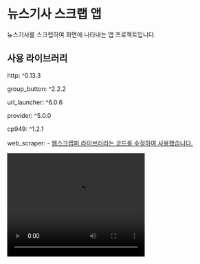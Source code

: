 # 뉴스기사 스크랩 앱

뉴스기사를 스크랩하여 화면에 나타내는 앱 프로젝트입니다.


## 사용 라이브러리

http: ^0.13.3

group_button: ^2.2.2

url_launcher: ^6.0.6

provider: ^5.0.0

cp949: ^1.2.1

web_scraper: - [웹스크랩퍼 라이브러리는 코드를 수정하여 사용했습니다.](https://github.com/tree-victory/packages/tree/master/web_scraper-master)

<video width="320" height="240" controls>
  <source src="./a.mov" type="video/mp4">
</video>
